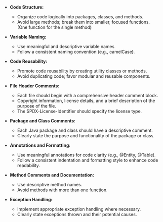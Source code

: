  - **Code Structure:**
   - Organize code logically into packages, classes, and methods.
   - Avoid large methods; break them into smaller, focused functions.(One function for the single method)

 - **Variable Naming:**
   - Use meaningful and descriptive variable names.
   - Follow a consistent naming convention (e.g., camelCase).


 - **Code Reusability:**
   - Promote code reusability by creating utility classes or methods.
   - Avoid duplicating code; favor modular and reusable components.


 - **File Header Comments:**
   - Each file should begin with a comprehensive header comment block.
   - Copyright information, license details, and a brief description of the purpose of the file.
   - The SPDX-License-Identifier should specify the license type.


 - **Package and Class Comments:**
   - Each Java package and class should have a descriptive comment.
   - Clearly state the purpose and functionality of the package or class.

 - **Annotations and Formatting:**
   - Use meaningful annotations for code clarity (e.g., @Entity, @Table).
   - Follow a consistent indentation and formatting style to enhance code readability.


 - **Method Comments and Documentation:**
   - Use descriptive method names.
   - Avoid methods with more than one function.

 - **Exception Handling:**
   - Implement appropriate exception handling where necessary.
   - Clearly state exceptions thrown and their potential causes.




